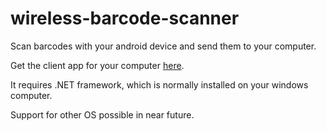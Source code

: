 wireless-barcode-scanner
========================

Scan barcodes with your android device and send them to your computer.

Get the client app for your computer <a href="https://github.com/zwiebelchen/wireless-barcode-scanner/blob/master/WirelessBarcodeScanner/WirelessBarcodeScanner.zip?raw=true">here</a>.

It requires .NET framework, which is normally installed on your windows computer.

Support for other OS possible in near future.
